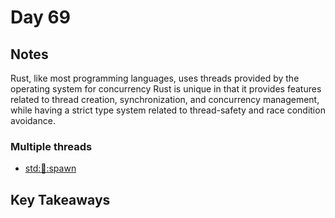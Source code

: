 # Day 69

## Notes

Rust, like most programming languages, uses threads provided by the operating system for concurrency
Rust is unique in that it provides features related to thread creation, synchronization, and concurrency management, while having a strict type system related to thread-safety and race condition avoidance.

### Multiple threads

- [std::thread::spawn](https://doc.rust-lang.org/std/thread/fn.spawn.html)

## Key Takeaways
